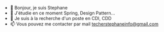- 👋 Bonjour, je suis Stephane
- 🌱 J'étudie en ce moment Spring, Design Pattern...
- 💞️ Je suis à la recherche d'un poste en CDI, CDD
- 📫 Vous pouvez me contacter par mail techerstephaneinfo@gmail.com

<!---
StephaneInfo/StephaneInfo is a ✨ special ✨ repository because its `README.md` (this file) appears on your GitHub profile.
You can click the Preview link to take a look at your changes.
--->

